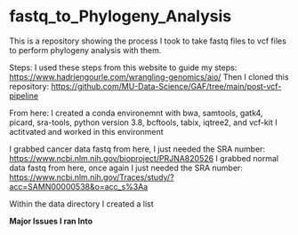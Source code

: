 # fastq_to_Phylogeny_Analysis
This is a repository showing the process I took to take fastq files to vcf files to perform phylogeny analysis with them.

Steps:
I used these steps from this website to guide my steps: https://www.hadriengourle.com/wrangling-genomics/aio/
Then I cloned this repository: https://github.com/MU-Data-Science/GAF/tree/main/post-vcf-pipeline

From here: I created a conda environemnt with bwa, samtools, gatk4, picard, sra-tools, python version 3.8, bcftools, tabix, iqtree2, and vcf-kit 
I actitvated and worked in this environment

I grabbed cancer data fastq from here, I just needed the SRA number: https://www.ncbi.nlm.nih.gov/bioproject/PRJNA820526
I grabbed normal data fastq from here, once again I just needed the SRA number: https://www.ncbi.nlm.nih.gov/Traces/study/?acc=SAMN00000538&o=acc_s%3Aa

Within the data directory I created a list 

**Major Issues I ran Into**
